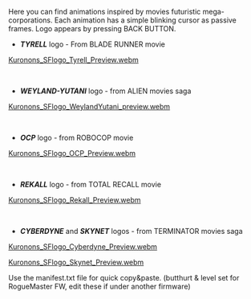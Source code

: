 Here you can find animations inspired by movies futuristic mega-corporations.
Each animation has a simple blinking cursor as passive frames.
Logo appears by pressing BACK BUTTON.

- ___TYRELL___ logo - From BLADE RUNNER movie

[Kuronons_SFlogo_Tyrell_Preview.webm](https://user-images.githubusercontent.com/110337784/193908556-dcc1acca-9f79-496f-8b9c-1ad938223e5d.webm) 

<BR>
    
- ___WEYLAND-YUTANI___ logo - from ALIEN movies saga
    
[Kuronons_SFlogo_WeylandYutani_preview.webm](https://user-images.githubusercontent.com/110337784/193909211-3d87da37-6dda-4674-816d-be50425dc7b1.webm)
    
<BR>
    
- ___OCP___ logo - from ROBOCOP movie
    
[Kuronons_SFlogo_OCP_Preview.webm](https://user-images.githubusercontent.com/110337784/193909244-431c53a0-2822-462d-a87e-b3a9e88cc92f.webm)
    
<BR>
    
- ___REKALL___ logo - from TOTAL RECALL movie
    
[Kuronons_SFlogo_Rekall_Preview.webm](https://user-images.githubusercontent.com/110337784/193909274-5036edbe-14bc-4383-9634-4623872b2161.webm)
    
<BR>
    
- ___CYBERDYNE___ and ___SKYNET___ logos - from TERMINATOR movies saga
    
[Kuronons_SFlogo_Cyberdyne_Preview.webm](https://user-images.githubusercontent.com/110337784/193909318-c371d601-d8c6-414c-82f3-484e8c9a63fa.webm)
    
[Kuronons_SFlogo_Skynet_Preview.webm](https://user-images.githubusercontent.com/110337784/193909341-93e78927-448d-47f9-9338-46be676b91ee.webm)

    
Use the manifest.txt file for quick copy&paste. (butthurt & level set for RogueMaster FW, edit these if under another firmware)
